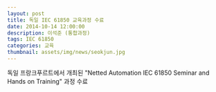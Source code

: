 ```yaml
---
layout: post
title: 독일 IEC 61850 교육과정 수료
date: 2014-10-14 12:00:00
description: 이석준 (통합과정)
tags: IEC 61850
categories: 교육
thumbnail: assets/img/news/seokjun.jpg
---
```


독일 프랑크푸르트에서 개최된 "Netted Automation IEC 61850 Seminar and Hands on Training" 과정 수료